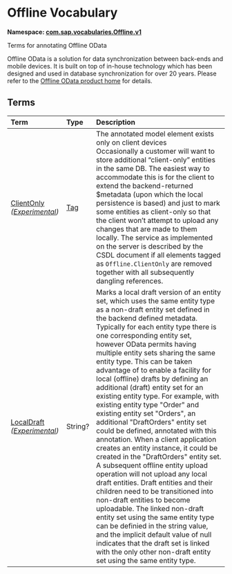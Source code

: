 # Offline Vocabulary
**Namespace: [com.sap.vocabularies.Offline.v1](Offline.xml)**

Terms for annotating Offline OData


Offline OData is a solution for data synchronization between back-ends and mobile devices.
It is built on top of in-house technology which has been designed and used in database synchronization for over 20 years.
Please refer to the [Offline OData product home](https://help.sap.com/doc/f53c64b93e5140918d676b927a3cd65b/Cloud/en-US/docs-en/guides/features/offline/overview.html) for details.
        


## Terms

Term|Type|Description
:---|:---|:----------
[ClientOnly](./Offline.xml#L41:~:text=<Term%20Name="-,ClientOnly,-") *([Experimental](Common.md#Experimental))*|[Tag](https://github.com/oasis-tcs/odata-vocabularies/blob/main/vocabularies/Org.OData.Core.V1.md#Tag)|<a name="ClientOnly"></a>The annotated model element exists only on client devices<br>Occasionally a customer will want to store additional “client-only” entities in the same DB. The easiest way to accommodate this is for the client to extend the backend-returned $metadata (upon which the local persistence is based) and just to mark some entities as client-only so that the client won’t attempt to upload any changes that are made to them locally. The service as implemented on the server is described by the CSDL document if all elements tagged as `Offline.ClientOnly` are removed together with all subsequently dangling references.
[LocalDraft](./Offline.xml#L55:~:text=<Term%20Name="-,LocalDraft,-") *([Experimental](Common.md#Experimental))*|String?|<a name="LocalDraft"></a>Marks a local draft version of an entity set, which uses the same entity type as a non-draft entity set defined in the backend defined metadata.<br>Typically for each entity type there is one corresponding entity set, however OData permits having multiple entity sets sharing the same entity type. This can be taken advantage of to enable a facility for local (offline) drafts by defining an additional (draft) entity set for an existing entity type. For example, with existing entity type "Order" and existing entity set "Orders", an additional "DraftOrders" entity set could be defined, annotated with this annotation. When a client application creates an entity instance, it could be created in the "DraftOrders" entity set. A subsequent offline entity upload operation will not upload any local draft entities. Draft entities and their children need to be transitioned into non-draft entities to become uploadable. The linked non-draft entity set using the same entity type can be definied in the string value, and the implicit default value of null indicates that the draft set is linked with the only other non-draft entity set using the same entity type.
